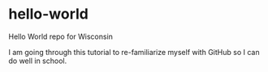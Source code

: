 # hello-world
Hello World repo for Wisconsin 

I am going through this tutorial to re-familiarize myself with GitHub so I can do well in school.
